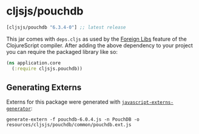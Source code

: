 # cljsjs/pouchdb

[](dependency)
```clojure
[cljsjs/pouchdb "6.3.4-0"] ;; latest release
```
[](/dependency)

This jar comes with `deps.cljs` as used by the [Foreign Libs][flibs] feature
of the ClojureScript compiler. After adding the above dependency to your project
you can require the packaged library like so:

```clojure
(ns application.core
  (:require cljsjs.pouchdb))
```

[flibs]: https://clojurescript.org/reference/packaging-foreign-deps

## Generating Externs

Externs for this package were generated with [`javascript-externs-generator`](https://github.com/jmmk/javascript-externs-generator):
```shell
generate-extern -f pouchdb-6.0.4.js -n PouchDB -o resources/cljsjs/pouchdb/common/pouchdb.ext.js
```
